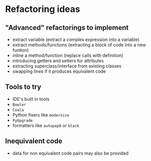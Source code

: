 # Refactoring ideas

## "Advanced" refactorings to implement

- extract variable (extract a complex expression into a variable)
- extract methods/functions (extracting a block of code into a new funtion)
- inline a method/function (replace calls with definition)
- introducing getters and setters for attributes
- extracting superclass/interface from existing classes
- swapping lines if it produces equivalent code

## Tools to try

- IDE's built in tools
- `Bowler`
- `Coala`
- Python fixers like `modernize`
- `PyUpgrade`
- formatters like `autopep8` or `black`

## Inequivalent code

- data for non equivalent code pairs may also be provided
